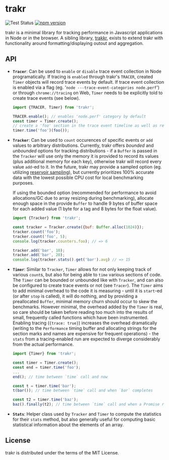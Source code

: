 # trakr

![Test Status](https://github.com/scheibo/trakr/workflows/Tests/badge.svg)
[![npm version](https://img.shields.io/npm/v/trakr.svg)](https://www.npmjs.com/package/trakr)

trakr is a minimal library for tracking performance in Javascript applications
in Node or in the browser. A sibling library, [trakkr][1], exists to extend
trakr with functionality around formatting/displaying outout and aggregation.

## API

-   **`Tracer`**: Can be used to `enable` or `disable` trace event collection in
    Node programatically. If tracing is `enabled` through trakr's `TRACER`,
    created `Timer` objects will record trace events by default. If trace event
    collection is enabled via a flag (eg. '`node ---trace-event-categories
    node.perf`') or through `chrome://tracing` on Web, `Timer` needs to be
    explicitly told to create trace events (see below).

    ```javascript
    import {TRACER, Timer} from 'trakr';

    TRACER.enable(); // enables 'node.perf' category by default
    const timer = Timer.create();
    // create a 'foo' section in the trace event timeline as well as recording
    timer.time('foo')(foo());
    ```

-   **`Tracker`**: Can be used to `count` occurences of specific events or `add`
    values to arbitrary distributions. Currently, trakr offers *bounded* and
    *unbounded* options for tracking distributions - if a `Buffer` is passed in
    the `Tracker` will use only the memory it is provided to record its values
    (plus additional memory for each key), otherwise trakr will record every
    value `add`-ed to it. In the future, trakr may provide a sampled option (eg.
    utilizing [reservoir sampling][2]), but currently prioritizes 100% accurate
    data with the lowest possible CPU cost for local benchmarking purposes.

    If using the bounded option (recommended for performance to avoid
    allocations/GC due to array resizing during benchmarking), allocate enough
    space in the provide `Buffer` to handle 9 bytes of buffer space for each
    added value (1 byte for a tag and 8 bytes for the float value).

    ```javascript
    import {Tracker} from 'trakr';

    const tracker = Tracker.create({buf: Buffer.alloc(1024)});
    tracker.count('foo');
    tracker.count('foo', 5);
    console.log(tracker.counters.foo); // => 6

    tracker.add('bar', 10);
    tracker.add('bar', 20);
    console.log(tracker.stats().get('bar').avg) // => 15
    ```

-   **`Timer`**: Similar to `Tracker`, `Timer` allows for not only keeping track
    of various `count`s, but also for being able to `time` various sections of
    code. The `Timer` can be bounded or unbounded like with `Tracker`, and can
    also be configured to create trace events or not (see `Tracer`). The `Timer`
    aims to add minimal overhead to the code it is measuring - until it is
    `start`-ed (or after `stop` is called), it will do nothing, and by providing
    a preallocated `Buffer`, minimal memory churn should occur to skew the
    benchmarks. However minimal, the overhead added by the `Timer` is real, so
    care should be taken before reading too much into the results of small,
    frequently called functions which have been instrumented. Enabling tracing
    (`{trace: true}`) increases the overhead dramatically (writing to the
    `Performance` timing buffer and allocating strings for the section marks and
    names are expensive for frequent operations) - the `stats` from a
    tracing-enabled run are expected to diverge considerably from the actual
    performance.

    ```javascript
    import {Timer} from 'trakr';

    const timer = Timer.create();
    const end = timer.time('foo');
    ...
    end(); // time between `time` call and now

    const t = timer.time('bar');
    t(bar()); // time between `time` call and when `bar` completes

    const t2 = timer.time('baz');
    baz().finally(t2); // time between `time` call and when a Promise resolves
    ```

-   **`Stats`**: Helper class used by `Tracker` and `Timer` to compute the
    statistics for their `stats` method, but also generally useful for computing
    basic statistical information about the elements of an array.

## License

trakr is distributed under the terms of the MIT License.

[1]: https://github.com/scheibo/trakkr
[2]: https://en.wikipedia.org/wiki/Reservoir_sampling
